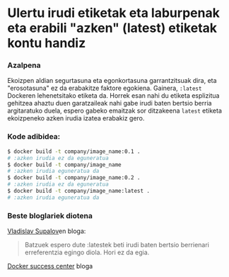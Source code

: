 # Ulertu irudi etiketak eta laburpenak eta erabili "azken" (latest) etiketak kontu handiz

### Azalpena

Ekoizpen aldian segurtasuna eta egonkortasuna garrantzitsuak dira, eta "erosotasuna" ez da erabakitze faktore egokiena. Gainera, `:latest` Dockeren lehenetsitako etiketa da. Horrek esan nahi du etiketa esplizitua gehitzea ahaztu duen garatzaileak nahi gabe irudi baten bertsio berria argitaratuko duela, espero gabeko emaitzak sor ditzakeena `latest` etiketa ekoizpeneko azken irudia izatea erabakiz gero.

### Kode adibidea:

```bash
$ docker build -t company/image_name:0.1 .
# :azken irudia ez da eguneratua
$ docker build -t company/image_name
# :azken irudia eguneratua da
$ docker build -t company/image_name:0.2 .
# :azken irudia ez da eguneratua
$ docker build -t company/image_name:latest .
# :azken irudia eguneratua da
```

### Beste bloglariek diotena

[Vladislav Supalov](https://vsupalov.com/docker-latest-tag/)en bloga:

> Batzuek espero dute :latestek beti irudi baten bertsio berrienari erreferentzia egingo diola. Hori ez da egia.

[Docker success center](https://success.docker.com/article/images-tagging-vs-digests) bloga

>

<br/>
